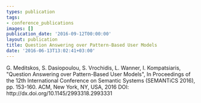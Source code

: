 ```yaml
---
types: publication
tags:
- conference_publications
images: []
publication_date: '2016-09-12T00:00:00'
layout: publication
title: Question Answering over Pattern-Based User Models
date: '2016-06-13T13:02:41+03:00'
---
```

<p>G. Meditskos, S. Dasiopoulou, S. Vrochidis, L. Wanner, I. Kompatsiaris, "Question Answering over Pattern-Based User Models", In Proceedings of the 12th International Conference on Semantic Systems (SEMANTiCS 2016), pp. 153-160. ACM, New York, NY, USA, 2016 DOI: http://dx.doi.org/10.1145/2993318.2993331</p>
